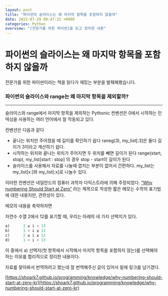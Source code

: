 ```yaml
---
layout: post
title: "파이썬의 슬라이스는 왜 마지막 항목을 포함하지 않을까"
date: 2022-07-29 00:47:22 +0900
categories: Python
overview: "[전문가를 위한 파이썬]을 읽고 정리한 내용"
---
```


# 파이썬의 슬라이스는 왜 마지막 항목을 포함하지 않을까

전문가를 위한 파이썬이라는 책을 읽다가 재밌는 부분을 발췌해봤습니다.

### 파이썬의 슬라이스와 range는 왜 마지막 항목을 제외할까?

---

슬라이스와 range에서 마지막 항목을 제외하는 Pythonic 컨벤션은 0에서 시작하는 인덱싱을 사용하는 여러 언어에서 잘 작동되고 있다.

컨벤션은 다음과 같다

- 끝나는 위치만 주어졌을 때 길이를 확인하기 쉽다
  raneg(3), my_list[:3]은 둘다 길이가 3이라고 계산하기 쉽다.
- 시작하는 위치와 끝나는 위치가 주어지면 두 위치를 빼면 길이가 된다
  range(start, stop), my_list[start : stop] 의 경우 stop - start이 길이가 된다
- 슬라이스를 사용해서 자료를 나눌때 겹치는 부분이 없어서 간편하다.
  my_list는 my_list[x:]와 my_list[:x]로 나눌수 있다.

이러한 컨벤션은 네덜란드의 컴퓨터 과학자 다익스트라에 의해 주장되었다. [“Why numbering Should Start at Zero”](https://www.cs.utexas.edu/users/EWD/transcriptions/EWD08xx/EWD831.html) 라는 제목으로 작성한 짧은 메모는 수학의 표기법에 대한 내용지만, 관련성이 있다.

메모의 내용을 축약하자면

자연수 수열 2에서 12를 표기할 때, 우리는 아래의 네 가지 선택지가 있다.

```python
a)		2 ≤ i < 13
b)		1 < i ≤ 12
c)		2 ≤ i ≤ 12
d)		1 < i < 13
```

이 중에서 a) 선택지(첫 항목에서 시작해서 마지막 항목을 포함하지 않는)를 선택해야 하는 이유를 합리적으로 정리한 내용이다.

자료를 찾아봐서 번역하려고 했는데 잘 번역해주신 글이 있어서 밑에 링크를 남기겠다.

[https://shoark7.github.io/programming/knowledge/why-numbering-should-start-at-zero-kr](https://shoark7.github.io/programming/knowledge/why-numbering-should-start-at-zero-kr)
